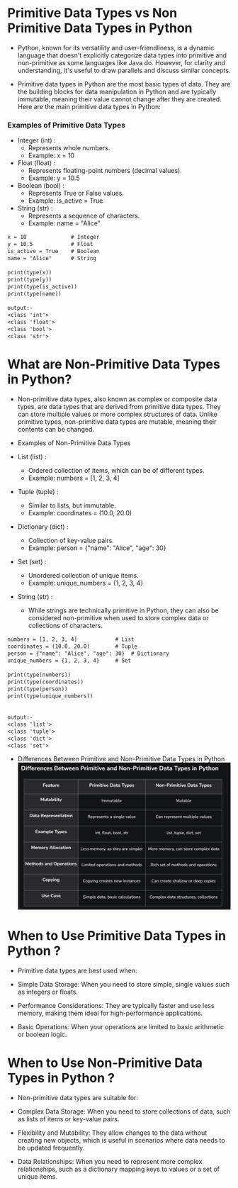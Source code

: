 <!--  Primitive Data Types vs Non Primitive Data Types in Python -->

# Primitive Data Types vs Non Primitive Data Types in Python

- Python, known for its versatility and user-friendliness, is a dynamic language that doesn't explicitly categorize data types into primitive and non-primitive as some languages like Java do. However, for clarity and understanding, it's useful to draw parallels and discuss similar concepts.

- Primitive data types in Python are the most basic types of data. They are the building blocks for data manipulation in Python and are typically immutable, meaning their value cannot change after they are created. Here are the main primitive data types in Python:

### Examples of Primitive Data Types

- Integer (int) :
  - Represents whole numbers.
  - Example: x = 10
- Float (float) :
  - Represents floating-point numbers (decimal values).
  - Example: y = 10.5
- Boolean (bool) :
  - Represents True or False values.
  - Example: is_active = True
- String (str) :
  - Represents a sequence of characters.
  - Example: name = "Alice"

```
x = 10              # Integer
y = 10.5            # Float
is_active = True    # Boolean
name = "Alice"      # String

print(type(x))
print(type(y))
print(type(is_active))
print(type(name))

output:-
<class 'int'>
<class 'float'>
<class 'bool'>
<class 'str'>
```

# What are Non-Primitive Data Types in Python?

- Non-primitive data types, also known as complex or composite data types, are data types that are derived from primitive data types. They can store multiple values or more complex structures of data. Unlike primitive types, non-primitive data types are mutable, meaning their contents can be changed.

- Examples of Non-Primitive Data Types
- List (list) :
  - Ordered collection of items, which can be of different types.
  - Example: numbers = [1, 2, 3, 4]
- Tuple (tuple) :
  - Similar to lists, but immutable.
  - Example: coordinates = (10.0, 20.0)
- Dictionary (dict) :
  - Collection of key-value pairs.
  - Example: person = {"name": "Alice", "age": 30}
- Set (set) :
  - Unordered collection of unique items.
  - Example: unique_numbers = {1, 2, 3, 4}
- String (str) :
  - While strings are technically primitive in Python, they can also be considered non-primitive when used to store complex data or collections of characters.

```
numbers = [1, 2, 3, 4]            # List
coordinates = (10.0, 20.0)        # Tuple
person = {"name": "Alice", "age": 30}  # Dictionary
unique_numbers = {1, 2, 3, 4}     # Set

print(type(numbers))
print(type(coordinates))
print(type(person))
print(type(unique_numbers))


output:-
<class 'list'>
<class 'tuple'>
<class 'dict'>
<class 'set'>
```

- Differences Between Primitive and Non-Primitive Data Types in Python
  ![D/B Primitive and Non-Primitive Data Types](/Learning/MasterPython_And_DSA/StriverA2ZSheet/Step1_Learn_The_Basics/image.png)

# When to Use Primitive Data Types in Python ?

- Primitive data types are best used when:

- Simple Data Storage: When you need to store simple, single values such as integers or floats.
- Performance Considerations: They are typically faster and use less memory, making them ideal for high-performance applications.
- Basic Operations: When your operations are limited to basic arithmetic or boolean logic.

# When to Use Non-Primitive Data Types in Python ?

- Non-primitive data types are suitable for:

- Complex Data Storage: When you need to store collections of data, such as lists of items or key-value pairs.
- Flexibility and Mutability: They allow changes to the data without creating new objects, which is useful in scenarios where data needs to be updated frequently.
- Data Relationships: When you need to represent more complex relationships, such as a dictionary mapping keys to values or a set of unique items.

